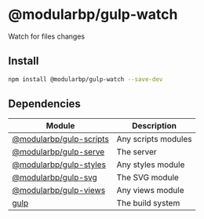 # @modularbp/gulp-watch
Watch for files changes

## Install
```sh
npm install @modularbp/gulp-watch --save-dev
```

## Dependencies
| Module | Description |
| ------ | ----------- |
| [@modularbp/gulp-scripts] | Any scripts modules |
| [@modularbp/gulp-serve] | The server |
| [@modularbp/gulp-styles] | Any styles module |
| [@modularbp/gulp-svg] | The SVG module |
| [@modularbp/gulp-views] | Any views module |
| [gulp] | The build system |

[@modularbp/gulp-scripts]: https://github.com/modularbp/modular-gulp#scripts
[@modularbp/gulp-serve]: https://github.com/modularbp/modular-gulp/tree/master/modules/gulp-serve
[@modularbp/gulp-styles]: https://github.com/modularbp/modular-gulp#styles
[@modularbp/gulp-svg]: https://github.com/modularbp/modular-gulp/tree/master/modules/gulp-svg
[@modularbp/gulp-views]: https://github.com/modularbp/modular-gulp#views
[gulp]: https://github.com/gulpjs/gulp
